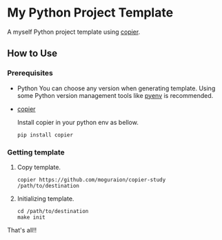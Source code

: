 # My Python Project Template

A myself Python project template using [copier](https://github.com/copier-org/copier).

## How to Use

### Prerequisites

- Python
  You can choose any version when generating template. Using some Python version management tools like [pyenv](https://github.com/pyenv/pyenv) is recommended.

- [copier](https://github.com/copier-org/copier)

    Install copier in your python env as bellow.

    ```console
    pip install copier
    ```

### Getting template

1. Copy template.

    ```console
    copier https://github.com/moguraion/copier-study /path/to/destination
    ```

2. Initializing template.

    ```console
    cd /path/to/destination
    make init
    ```

That's all!!
